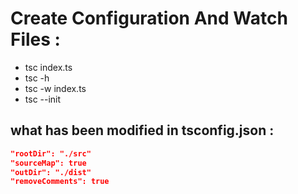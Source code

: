 # Create Configuration And Watch Files :
- tsc index.ts
- tsc -h
- tsc -w index.ts
- tsc --init

## what has been modified in tsconfig.json :
```JSON
"rootDir": "./src"
"sourceMap": true
"outDir": "./dist"
"removeComments": true
```
